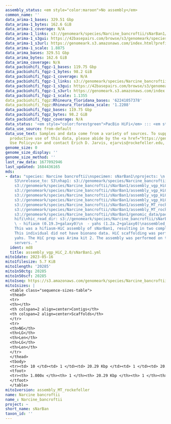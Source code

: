 ```yaml
---
assembly_status: <em style="color:maroon">No assembly</em>
common_name: ''
data_arima-1_bases: 329.51 Gbp
data_arima-1_bytes: 162.6 GiB
data_arima-1_coverage: N/A
data_arima-1_links: s3://genomeark/species/Narcine_bancroftii/sNarBan1/genomic_data/arima/<br>
data_arima-1_s3gui: https://42basepairs.com/browse/s3/genomeark/species/Narcine_bancroftii/sNarBan1/genomic_data/arima/
data_arima-1_s3url: https://genomeark.s3.amazonaws.com/index.html?prefix=species/Narcine_bancroftii/sNarBan1/genomic_data/arima/
data_arima-1_scale: 1.8875
data_arima_bases: 329.51 Gbp
data_arima_bytes: 162.6 GiB
data_arima_coverage: N/A
data_pacbiohifi_fqgz-1_bases: 119.75 Gbp
data_pacbiohifi_fqgz-1_bytes: 98.2 GiB
data_pacbiohifi_fqgz-1_coverage: N/A
data_pacbiohifi_fqgz-1_links: s3://genomeark/species/Narcine_bancroftii/sNarBan1/genomic_data/pacbio_hifi/<br>
data_pacbiohifi_fqgz-1_s3gui: https://42basepairs.com/browse/s3/genomeark/species/Narcine_bancroftii/sNarBan1/genomic_data/pacbio_hifi/
data_pacbiohifi_fqgz-1_s3url: https://genomeark.s3.amazonaws.com/index.html?prefix=species/Narcine_bancroftii/sNarBan1/genomic_data/pacbio_hifi/
data_pacbiohifi_fqgz-1_scale: 1.1355
data_pacbiohifi_fqgz:Rhineura_floridana_bases: '62241057378'
data_pacbiohifi_fqgz:Rhineura_floridana_scale: '1.2208'
data_pacbiohifi_fqgz_bases: 119.75 Gbp
data_pacbiohifi_fqgz_bytes: 98.2 GiB
data_pacbiohifi_fqgz_coverage: N/A
data_status: '<em style="color:forestgreen">PacBio HiFi</em> ::: <em style="color:forestgreen">Arima</em>'
data_use_source: from-default
data_use_text: Samples and data come from a variety of sources. To support fair and
  productive use of this data, please abide by the <a href="https://genome10k.soe.ucsc.edu/data-use-policies/">Data
  Use Policy</a> and contact Erich D. Jarvis, ejarvis@rockefeller.edu, with any questions.
genome_size: 0
genome_size_display: ''
genome_size_method: ''
last_raw_data: 1677092946
last_updated: 1684436165
mds:
- data: "species: Narcine bancroftii\nspecimen: sNarBan1\nprojects: \n  - vgp\ndata_location:
    S3\nrelease_to: S3\nhap1: s3://genomeark/species/Narcine_bancroftii/sNarBan1/assembly_vgp_HiC_2.0/sNarBan1.HiC.hap1.20230516.fasta.gz\nhap2:
    s3://genomeark/species/Narcine_bancroftii/sNarBan1/assembly_vgp_HiC_2.0/sNarBan1.HiC.hap2.20230516.fasta.gz\npretext_hap1:
    s3://genomeark/species/Narcine_bancroftii/sNarBan1/assembly_vgp_HiC_2.0/evaluation/hap1/pretext/sNarBan1_hap1__s2_heatmap.pretext\npretext_hap2:
    s3://genomeark/species/Narcine_bancroftii/sNarBan1/assembly_vgp_HiC_2.0/evaluation/hap2/pretext/sNarBan1_hap2__s2_heatmap.pretext\nkmer_spectra_img:
    s3://genomeark/species/Narcine_bancroftii/sNarBan1/assembly_vgp_HiC_2.0/evaluation/merqury/sNarBan1_png/\nmito:
    s3://genomeark/species/Narcine_bancroftii/sNarBan1/assembly_MT_rockefeller/sNarBan1.MT.20230516.fasta.gz\nmito_gb:
    s3://genomeark/species/Narcine_bancroftii/sNarBan1/assembly_MT_rockefeller/sNarBan1.MT.20230516.gb\npacbio_read_dir:
    s3://genomeark/species/Narcine_bancroftii/sNarBan1/genomic_data/pacbio_hifi/\npacbio_read_type:
    hifi\nhic_read_dir: s3://genomeark/species/Narcine_bancroftii/sNarBan1/genomic_data/arima/\npipeline:\n
    \ - hifiasm (0.19.3+galaxy0)\n  - yahs (1.2a.2+galaxy0)\nassembled_by_group: Rockefeller\nnotes:
    This was a hifiasm-HiC assembly of sNarBan1, resulting in two complete haplotypes.
    This individual did not have bionano data. HiC scaffolding was performed with
    yahs. The HiC prep was Arima kit 2. The assembly was performed on the Galaxy EU
    servers. "
  ident: md8
  title: assembly_vgp_HiC_2.0/sNarBan1.yml
mito1date: 2023-05-16
mito1filesize: 5.7 KiB
mito1length: '20285'
mito1n50ctg: 20285
mito1n50scf: 20285
mito1seq: https://s3.amazonaws.com/genomeark/species/Narcine_bancroftii/sNarBan1/assembly_MT_rockefeller/sNarBan1.MT.20230516.fasta.gz
mito1sizes: |
  <table class="sequence-sizes-table">
  <thead>
  <tr>
  <th></th>
  <th colspan=2 align=center>Contigs</th>
  <th colspan=2 align=center>Scaffolds</th>
  </tr>
  <tr>
  <th>NG</th>
  <th>LG</th>
  <th>Len</th>
  <th>LG</th>
  <th>Len</th>
  </tr>
  </thead>
  <tbody>
  <tr><td> 10 </td><td> 1 </td><td> 20.29 Kbp </td><td> 1 </td><td> 20.29 Kbp </td></tr><tr><td> 20 </td><td> 1 </td><td> 20.29 Kbp </td><td> 1 </td><td> 20.29 Kbp </td></tr><tr><td> 30 </td><td> 1 </td><td> 20.29 Kbp </td><td> 1 </td><td> 20.29 Kbp </td></tr><tr><td> 40 </td><td> 1 </td><td> 20.29 Kbp </td><td> 1 </td><td> 20.29 Kbp </td></tr><tr style="background-color:#cccccc;"><td> 50 </td><td> 1 </td><td style="background-color:#ff8888;"> 20.29 Kbp </td><td> 1 </td><td style="background-color:#ff8888;"> 20.29 Kbp </td></tr><tr><td> 60 </td><td> 1 </td><td> 20.29 Kbp </td><td> 1 </td><td> 20.29 Kbp </td></tr><tr><td> 70 </td><td> 1 </td><td> 20.29 Kbp </td><td> 1 </td><td> 20.29 Kbp </td></tr><tr><td> 80 </td><td> 1 </td><td> 20.29 Kbp </td><td> 1 </td><td> 20.29 Kbp </td></tr><tr><td> 90 </td><td> 1 </td><td> 20.29 Kbp </td><td> 1 </td><td> 20.29 Kbp </td></tr><tr><td> 100 </td><td> 1 </td><td> 20.29 Kbp </td><td> 1 </td><td> 20.29 Kbp </td></tr></tbody>
  <tfoot>
  <tr><th> 1.000x </th><th> 1 </th><th> 20.29 Kbp </th><th> 1 </th><th> 20.29 Kbp </th></tr>
  </tfoot>
  </table>
mito1version: assembly_MT_rockefeller
name: Narcine bancroftii
name_: Narcine_bancroftii
project: ~
short_name: sNarBan
taxon_id: ''
---
```

